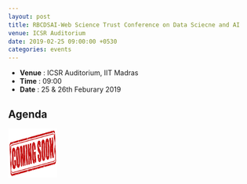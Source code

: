 ```yaml
---
layout: post
title: RBCDSAI-Web Science Trust Conference on Data Sciecne and AI
venue: ICSR Auditorium
date: 2019-02-25 09:00:00 +0530
categories: events
---
```

<ul class="mb-5" >
	<li><b>Venue</b> : ICSR Auditorium, IIT Madras</li>
	 <li><b>Time</b> : 09:00 </li>
	 <li><b>Date</b> : 25 & 26th Feburary 2019</li>
</ul>
<h2 class="post-title text-center"> Agenda </h2>

<img src="/assets/agenda.png" align="middle" width="100" height="100">
      
